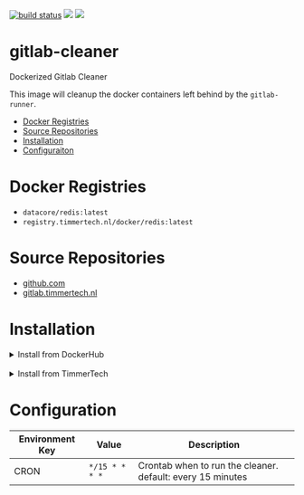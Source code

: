 [![build status](https://gitlab.timmertech.nl/docker/gitlab-cleaner/badges/master/build.svg)](https://gitlab.timmertech.nl/docker/gitlab-cleaner/commits/master)
[![](https://images.microbadger.com/badges/image/datacore/gitlab-cleaner.svg)](https://microbadger.com/images/datacore/gitlab-cleaner)
[![](https://images.microbadger.com/badges/license/datacore/gitlab-cleaner.svg)](https://microbadger.com/images/datacore/gitlab-cleaner)

# gitlab-cleaner

Dockerized Gitlab Cleaner

This image will cleanup the docker containers left behind by the `gitlab-runner`.

- [Docker Registries](#docker-registries)
- [Source Repositories](#source-repositories)
- [Installation](#installation)
- [Configuraiton](#configuration)

# Docker Registries

- `datacore/redis:latest`
- `registry.timmertech.nl/docker/redis:latest`

# Source Repositories

- [github.com](https://github.com/GJRTimmer/docker-gitlab-cleaner)
- [gitlab.timmertech.nl](https://gitlab.timmertech.nl/docker/gitlab-cleaner)

# Installation

<details>
<summary>Install from DockerHub</summary>
<p>

Download:

```bash
docker pull datacore/redis:latest
```

Build:

```bash
docker build -t datacore/gitlab-cleaner https://github.com/GJRTimmer/docker-gitlab-cleaner
```

</p>
</details>

<br/>

<details>
<summary>Install from TimmerTech</summary>
<p>

Download:

```bash
docker pull registry.timmertech.nl/docker/gitlab-cleaner:latest
```

Build:

```bash
docker build -t datacore/gitlab-cleaner https://gitlab.timmertech.nl/docker/gitlab-cleaner
```

</p>
</details>

# Configuration

| Environment Key | Value          | Description                                                |
| --------------- | -------------- | ---------------------------------------------------------- |
| CRON            | `*/15 * * * *` | Crontab when to run the cleaner. default: every 15 minutes |
